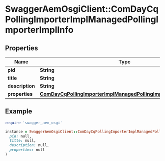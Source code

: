 # SwaggerAemOsgiClient::ComDayCqPollingImporterImplManagedPollingImporterImplInfo

## Properties

| Name | Type | Description | Notes |
| ---- | ---- | ----------- | ----- |
| **pid** | **String** |  | [optional] |
| **title** | **String** |  | [optional] |
| **description** | **String** |  | [optional] |
| **properties** | [**ComDayCqPollingImporterImplManagedPollingImporterImplProperties**](ComDayCqPollingImporterImplManagedPollingImporterImplProperties.md) |  | [optional] |

## Example

```ruby
require 'swagger_aem_osgi'

instance = SwaggerAemOsgiClient::ComDayCqPollingImporterImplManagedPollingImporterImplInfo.new(
  pid: null,
  title: null,
  description: null,
  properties: null
)
```

